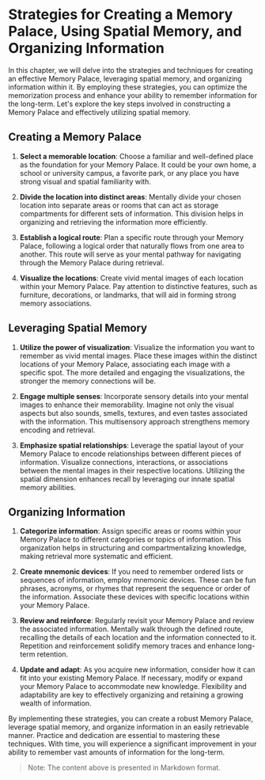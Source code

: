 Strategies for Creating a Memory Palace, Using Spatial Memory, and Organizing Information
====================================================================================================

In this chapter, we will delve into the strategies and techniques for creating an effective Memory Palace, leveraging spatial memory, and organizing information within it. By employing these strategies, you can optimize the memorization process and enhance your ability to remember information for the long-term. Let's explore the key steps involved in constructing a Memory Palace and effectively utilizing spatial memory.

Creating a Memory Palace
------------------------

1. **Select a memorable location**: Choose a familiar and well-defined place as the foundation for your Memory Palace. It could be your own home, a school or university campus, a favorite park, or any place you have strong visual and spatial familiarity with.

2. **Divide the location into distinct areas**: Mentally divide your chosen location into separate areas or rooms that can act as storage compartments for different sets of information. This division helps in organizing and retrieving the information more efficiently.

3. **Establish a logical route**: Plan a specific route through your Memory Palace, following a logical order that naturally flows from one area to another. This route will serve as your mental pathway for navigating through the Memory Palace during retrieval.

4. **Visualize the locations**: Create vivid mental images of each location within your Memory Palace. Pay attention to distinctive features, such as furniture, decorations, or landmarks, that will aid in forming strong memory associations.

Leveraging Spatial Memory
-------------------------

1. **Utilize the power of visualization**: Visualize the information you want to remember as vivid mental images. Place these images within the distinct locations of your Memory Palace, associating each image with a specific spot. The more detailed and engaging the visualizations, the stronger the memory connections will be.

2. **Engage multiple senses**: Incorporate sensory details into your mental images to enhance their memorability. Imagine not only the visual aspects but also sounds, smells, textures, and even tastes associated with the information. This multisensory approach strengthens memory encoding and retrieval.

3. **Emphasize spatial relationships**: Leverage the spatial layout of your Memory Palace to encode relationships between different pieces of information. Visualize connections, interactions, or associations between the mental images in their respective locations. Utilizing the spatial dimension enhances recall by leveraging our innate spatial memory abilities.

Organizing Information
----------------------

1. **Categorize information**: Assign specific areas or rooms within your Memory Palace to different categories or topics of information. This organization helps in structuring and compartmentalizing knowledge, making retrieval more systematic and efficient.

2. **Create mnemonic devices**: If you need to remember ordered lists or sequences of information, employ mnemonic devices. These can be fun phrases, acronyms, or rhymes that represent the sequence or order of the information. Associate these devices with specific locations within your Memory Palace.

3. **Review and reinforce**: Regularly revisit your Memory Palace and review the associated information. Mentally walk through the defined route, recalling the details of each location and the information connected to it. Repetition and reinforcement solidify memory traces and enhance long-term retention.

4. **Update and adapt**: As you acquire new information, consider how it can fit into your existing Memory Palace. If necessary, modify or expand your Memory Palace to accommodate new knowledge. Flexibility and adaptability are key to effectively organizing and retaining a growing wealth of information.

By implementing these strategies, you can create a robust Memory Palace, leverage spatial memory, and organize information in an easily retrievable manner. Practice and dedication are essential to mastering these techniques. With time, you will experience a significant improvement in your ability to remember vast amounts of information for the long-term.
> Note: The content above is presented in Markdown format.
